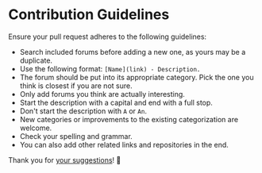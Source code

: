 # Contribution Guidelines
Ensure your pull request adheres to the following guidelines:
- Search included forums before adding a new one, as yours may be a duplicate.
- Use the following format: `[Name](link) - Description.`
- The forum should be put into its appropriate category. Pick the one you think is closest if you are not sure.
- Only add forums you think are actually interesting.
- Start the description with a capital and end with a full stop.
- Don't start the description with `A` or `An`.
- New categories or improvements to the existing categorization are welcome.
- Check your spelling and grammar.
- You can also add other related links and repositories in the end.

Thank you for [your suggestions](../../edit/master/readme.md)! 💜